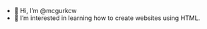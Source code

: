 - 👋 Hi, I’m @mcgurkcw
- 👀 I’m interested in learning how to create websites using HTML.
<!---
mcgurkcw/mcgurkcw is a ✨ special ✨ repository because its `README.md` (this file) appears on your GitHub profile.
You can click the Preview link to take a look at your changes.
--->
